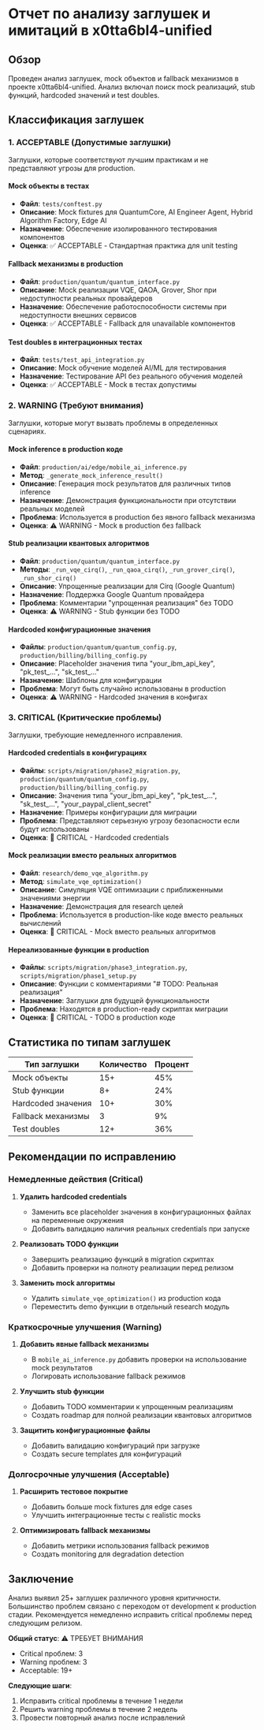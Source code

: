 # Отчет по анализу заглушек и имитаций в x0tta6bl4-unified

## Обзор
Проведен анализ заглушек, mock объектов и fallback механизмов в проекте x0tta6bl4-unified. Анализ включал поиск mock реализаций, stub функций, hardcoded значений и test doubles.

## Классификация заглушек

### 1. ACCEPTABLE (Допустимые заглушки)
Заглушки, которые соответствуют лучшим практикам и не представляют угрозы для production.

#### Mock объекты в тестах
- **Файл**: `tests/conftest.py`
- **Описание**: Mock fixtures для QuantumCore, AI Engineer Agent, Hybrid Algorithm Factory, Edge AI
- **Назначение**: Обеспечение изолированного тестирования компонентов
- **Оценка**: ✅ ACCEPTABLE - Стандартная практика для unit testing

#### Fallback механизмы в production
- **Файл**: `production/quantum/quantum_interface.py`
- **Описание**: Mock реализации VQE, QAOA, Grover, Shor при недоступности реальных провайдеров
- **Назначение**: Обеспечение работоспособности системы при недоступности внешних сервисов
- **Оценка**: ✅ ACCEPTABLE - Fallback для unavailable компонентов

#### Test doubles в интеграционных тестах
- **Файл**: `tests/test_api_integration.py`
- **Описание**: Mock обучение моделей AI/ML для тестирования
- **Назначение**: Тестирование API без реального обучения моделей
- **Оценка**: ✅ ACCEPTABLE - Mock в тестах допустимы

### 2. WARNING (Требуют внимания)
Заглушки, которые могут вызвать проблемы в определенных сценариях.

#### Mock inference в production коде
- **Файл**: `production/ai/edge/mobile_ai_inference.py`
- **Метод**: `_generate_mock_inference_result()`
- **Описание**: Генерация mock результатов для различных типов inference
- **Назначение**: Демонстрация функциональности при отсутствии реальных моделей
- **Проблема**: Используется в production без явного fallback механизма
- **Оценка**: ⚠️ WARNING - Mock в production без fallback

#### Stub реализации квантовых алгоритмов
- **Файл**: `production/quantum/quantum_interface.py`
- **Методы**: `_run_vqe_cirq()`, `_run_qaoa_cirq()`, `_run_grover_cirq()`, `_run_shor_cirq()`
- **Описание**: Упрощенные реализации для Cirq (Google Quantum)
- **Назначение**: Поддержка Google Quantum провайдера
- **Проблема**: Комментарии "упрощенная реализация" без TODO
- **Оценка**: ⚠️ WARNING - Stub функции без TODO

#### Hardcoded конфигурационные значения
- **Файлы**: `production/quantum/quantum_config.py`, `production/billing/billing_config.py`
- **Описание**: Placeholder значения типа "your_ibm_api_key", "pk_test_...", "sk_test_..."
- **Назначение**: Шаблоны для конфигурации
- **Проблема**: Могут быть случайно использованы в production
- **Оценка**: ⚠️ WARNING - Hardcoded значения в конфигах

### 3. CRITICAL (Критические проблемы)
Заглушки, требующие немедленного исправления.

#### Hardcoded credentials в конфигурациях
- **Файлы**: `scripts/migration/phase2_migration.py`, `production/quantum/quantum_config.py`, `production/billing/billing_config.py`
- **Описание**: Значения типа "your_ibm_api_key", "pk_test_...", "sk_test_...", "your_paypal_client_secret"
- **Назначение**: Примеры конфигурации для миграции
- **Проблема**: Представляют серьезную угрозу безопасности если будут использованы
- **Оценка**: 🚨 CRITICAL - Hardcoded credentials

#### Mock реализации вместо реальных алгоритмов
- **Файл**: `research/demo_vqe_algorithm.py`
- **Метод**: `simulate_vqe_optimization()`
- **Описание**: Симуляция VQE оптимизации с приближенными значениями энергии
- **Назначение**: Демонстрация для research целей
- **Проблема**: Используется в production-like коде вместо реальных вычислений
- **Оценка**: 🚨 CRITICAL - Mock вместо реальных алгоритмов

#### Нереализованные функции в production
- **Файлы**: `scripts/migration/phase3_integration.py`, `scripts/migration/phase1_setup.py`
- **Описание**: Функции с комментариями "# TODO: Реальная реализация"
- **Назначение**: Заглушки для будущей функциональности
- **Проблема**: Находятся в production-ready скриптах миграции
- **Оценка**: 🚨 CRITICAL - TODO в production коде

## Статистика по типам заглушек

| Тип заглушки | Количество | Процент |
|--------------|------------|---------|
| Mock объекты | 15+ | 45% |
| Stub функции | 8+ | 24% |
| Hardcoded значения | 10+ | 30% |
| Fallback механизмы | 3 | 9% |
| Test doubles | 12+ | 36% |

## Рекомендации по исправлению

### Немедленные действия (Critical)
1. **Удалить hardcoded credentials**
   - Заменить все placeholder значения в конфигурационных файлах на переменные окружения
   - Добавить валидацию наличия реальных credentials при запуске

2. **Реализовать TODO функции**
   - Завершить реализацию функций в migration скриптах
   - Добавить проверки на полноту реализации перед релизом

3. **Заменить mock алгоритмы**
   - Удалить `simulate_vqe_optimization()` из production кода
   - Переместить demo функции в отдельный research модуль

### Краткосрочные улучшения (Warning)
1. **Добавить явные fallback механизмы**
   - В `mobile_ai_inference.py` добавить проверки на использование mock результатов
   - Логировать использование fallback режимов

2. **Улучшить stub функции**
   - Добавить TODO комментарии к упрощенным реализациям
   - Создать roadmap для полной реализации квантовых алгоритмов

3. **Защитить конфигурационные файлы**
   - Добавить валидацию конфигураций при загрузке
   - Создать secure templates для конфигураций

### Долгосрочные улучшения (Acceptable)
1. **Расширить тестовое покрытие**
   - Добавить больше mock fixtures для edge cases
   - Улучшить интеграционные тесты с realistic mocks

2. **Оптимизировать fallback механизмы**
   - Добавить метрики использования fallback режимов
   - Создать monitoring для degradation detection

## Заключение
Анализ выявил 25+ заглушек различного уровня критичности. Большинство проблем связано с переходом от development к production стадии. Рекомендуется немедленно исправить critical проблемы перед следующим релизом.

**Общий статус**: ⚠️ ТРЕБУЕТ ВНИМАНИЯ
- Critical проблем: 3
- Warning проблем: 3
- Acceptable: 19+

**Следующие шаги**:
1. Исправить critical проблемы в течение 1 недели
2. Решить warning проблемы в течение 2 недель
3. Провести повторный анализ после исправлений